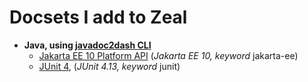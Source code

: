 # Docsets I add to Zeal

- **Java, using [javadoc2dash CLI](https://github.com/iamthechad/javadoc2dash)**
    - [Jakarta EE 10 Platform API](https://github.com/eclipse-ee4j/jakartaee-api) (_Jakarta EE 10, keyword_ jakarta-ee)
    - [JUnit 4](https://search.maven.org/search?q=g:junit), (_JUnit 4.13, keyword_ junit)

